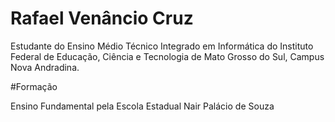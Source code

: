 # Rafael Venâncio Cruz

Estudante do Ensino Médio Técnico Integrado em Informática do Instituto Federal de Educação, Ciência e Tecnologia de Mato Grosso do Sul, Campus Nova Andradina.

#Formação

Ensino Fundamental pela Escola Estadual Nair Palácio de Souza
